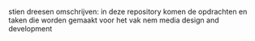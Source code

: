 stien dreesen 
omschrijven: in deze repository komen de opdrachten en taken die worden gemaakt voor het vak nem media design and development 
